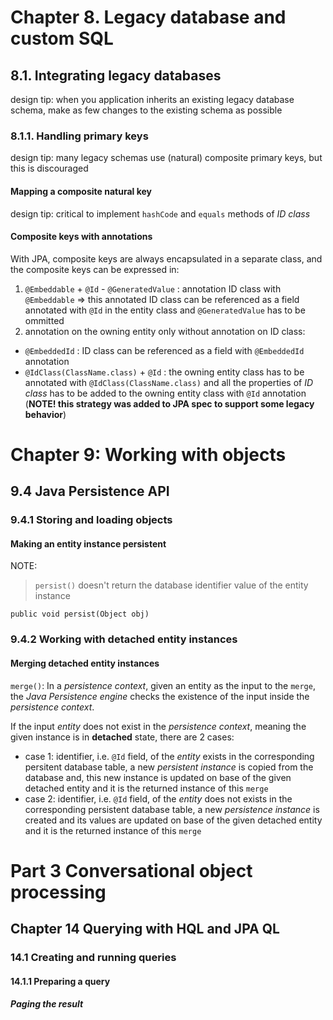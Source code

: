 # Chapter 8. Legacy database and custom SQL
## 8.1. Integrating legacy databases
design tip: when you application inherits an existing legacy database schema, make as few changes to the existing schema as possible
### 8.1.1. Handling primary keys
design tip: many legacy schemas use (natural) composite primary keys, but this is discouraged
#### Mapping a composite natural key
design tip: critical to implement `hashCode` and `equals` methods of *ID class*
#### Composite keys with annotations
With JPA, composite keys are always encapsulated in a separate class, and the composite keys can be expressed in:

1. `@Embeddable` + `@Id` - `@GeneratedValue` : annotation ID class with `@Embeddable` => this annotated ID class can be referenced as a field annotated with `@Id` in the entity class and `@GeneratedValue` has to be ommitted 
2. annotation on the owning entity only without annotation on ID class:
 - `@EmbeddedId` : ID class can be referenced as a field with `@EmbeddedId` annotation
 - `@IdClass(ClassName.class)` + `@Id` : the owning entity class has to be annotated with `@IdClass(ClassName.class)` and all the properties of *ID class* has to be added to the owning entity class with `@Id` annotation (**NOTE! this strategy was added to JPA spec to support some legacy behavior**)


# Chapter 9: Working with objects
## 9.4 Java Persistence API
### 9.4.1 Storing and loading objects
#### Making an entity instance persistent
NOTE:
> `persist()` doesn't return the database identifier value of the entity instance

`public void persist(Object obj)`

### 9.4.2 Working with detached entity instances
#### Merging detached entity instances
`merge()`: In a *persistence context*, given an entity as the input to the `merge`, the *Java Persistence engine* checks the existence of the input inside the *persistence context*.

If the input *entity* does not exist in the *persistence context*, meaning the given instance is in **detached** state, there are 2 cases:

 * case 1: identifier, i.e. `@Id` field, of the *entity* exists in the corresponding persitent database table, a new *persistent instance* is copied from the database and, this new instance is updated on base of the given detached entity and it is the returned instance of this `merge`
 * case 2: identifier, i.e. `@Id` field, of the *entity* does not exists in the corresponding persistent database table, a new *persistence instance* is created and its values are updated on base of the given detached entity and it is the returned instance of this `merge`
# Part 3 Conversational object processing
## Chapter 14 Querying with HQL and JPA QL
### 14.1 Creating and running queries
#### 14.1.1 Preparing a query
##### Paging the result

